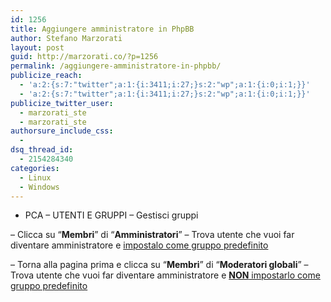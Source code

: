 ```yaml
---
id: 1256
title: Aggiungere amministratore in PhpBB
author: Stefano Marzorati
layout: post
guid: http://marzorati.co/?p=1256
permalink: /aggiungere-amministratore-in-phpbb/
publicize_reach:
  - 'a:2:{s:7:"twitter";a:1:{i:3411;i:27;}s:2:"wp";a:1:{i:0;i:1;}}'
  - 'a:2:{s:7:"twitter";a:1:{i:3411;i:27;}s:2:"wp";a:1:{i:0;i:1;}}'
publicize_twitter_user:
  - marzorati_ste
  - marzorati_ste
authorsure_include_css:
  - 
dsq_thread_id:
  - 2154284340
categories:
  - Linux
  - Windows
---
```

- PCA &#8211; UTENTI E GRUPPI &#8211; Gestisci gruppi

&#8211; Clicca su &#8220;**Membri**&#8221; di &#8220;**Amministratori**&#8221; &#8211; Trova utente che vuoi far diventare amministratore e <u>impostalo come gruppo predefinito</u>

&#8211; Torna alla pagina prima e clicca su &#8220;**Membri**&#8221; di &#8220;**Moderatori globali**&#8221; &#8211; Trova utente che vuoi far diventare amministratore e <u>**NON** impostarlo come gruppo predefinito</u>